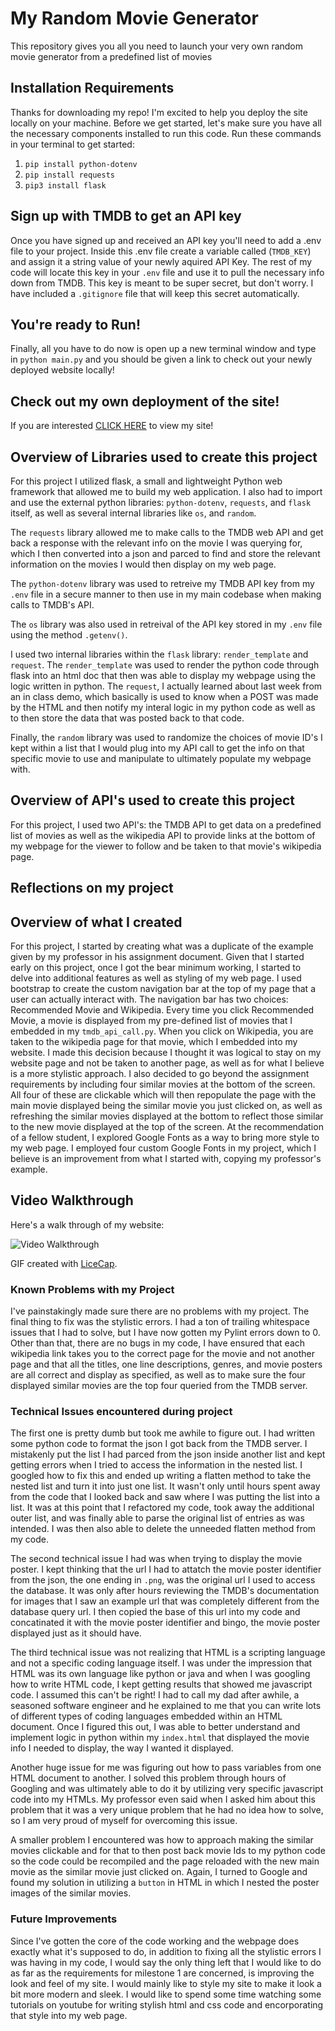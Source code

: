 # My Random Movie Generator 

This repository gives you all you need to launch your very own random movie generator from a predefined list of movies

## Installation Requirements

Thanks for downloading my repo! I'm excited to help you deploy the site locally on your machine. 
Before we get started, let's make sure you have all the necessary components installed to run this code.
Run these commands in your terminal to get started:
1. `pip install python-dotenv`
2. `pip install requests`
3. `pip3 install flask`

## Sign up with TMDB to get an API key

Once you have signed up and received an API key you'll need to add a .env file to your project.
Inside this .env file create a variable called (`TMDB_KEY`) and assign it a string value of your newly aquired API Key.
The rest of my code will locate this key in your `.env` file and use it to pull the necessary info down from TMDB.
This key is meant to be super secret, but don't worry. I have included a `.gitignore` file that will keep this secret automatically. 

## You're ready to Run!

Finally, all you have to do now is open up a new terminal window and type in `python main.py` and you should be given a link 
to check out your newly deployed website locally!

## Check out my own deployment of the site!

If you are interested [CLICK HERE](https://mysterious-thicket-40093.herokuapp.com) to view my site!


## Overview of Libraries used to create this project

For this project I utilized flask, a small and lightweight Python web framework that allowed me to build my web application. 
I also had to import and use the external python libraries: `python-dotenv`, `requests`, and `flask` itself, as well as several internal libraries like `os`, and `random`.

The `requests` library allowed me to make calls to the TMDB web API and get back a response with the relevant info on the movie I was querying for, which I then converted into a json and parced to find and store the relevant information on the movies I would then display on my web page. 

The `python-dotenv` library was used to retreive my TMDB API key from my `.env` file in a secure manner to then use in my main codebase when making calls to TMDB's API.

The `os` library was also used in retreival of the API key stored in my `.env` file using the method `.getenv()`.

I used two internal libraries within the `flask` library: `render_template` and `request`. The `render_template` was used to render the python code through flask into an html doc that then was able to display my webpage using the logic written in python. The `request`, I actually learned about last week from an in class demo, which basically is used to know when a POST was made by the HTML and then notify my interal logic in my python code as well as to then store the data that was posted back to that code.

Finally, the `random` library was used to randomize the choices of movie ID's I kept within a list that I would plug into my API call to get the info on that specific movie to use and manipulate to ultimately populate my webpage with.

## Overview of API's used to create this project

For this project, I used two API's: the TMDB API to get data on a predefined list of movies as well as the wikipedia API to provide links at the bottom of my webpage for the viewer to follow and be taken to that movie's wikipedia page. 

## Reflections on my project

## Overview of what I created

For this project, I started by creating what was a duplicate of the example given by my professor in his assignment document. Given that I started early on this project, once I got the bear minimum working, I started to delve into additional features as well as styling of my web page. I used bootstrap to create the custom navigation bar at the top of my page that a user can actually interact with. The navigation bar has two choices: Recommended Movie and Wikipedia. Every time you click Recommended Movie, a movie is displayed from my pre-defined list of movies that I embedded in my `tmdb_api_call.py`. When you click on Wikipedia, you are taken to the wikipedia page for that movie, which I embedded into my website. I made this decision because I thought it was logical to stay on my website page and not be taken to another page, as well as for what I believe is a more stylistic approach. I also decided to go beyond the assignment requirements by including four similar movies at the bottom of the screen. All four of these are clickable which will then repopulate the page with the main movie displayed being the similar movie you just clicked on, as well as refreshing the similar movies displayed at the bottom to reflect those similar to the new movie displayed at the top of the screen. At the recommendation of a fellow student, I explored Google Fonts as a way to bring more style to my web page. I employed four custom Google Fonts in my project, which I believe is an improvement from what I started with, copying my professor's example. 

## Video Walkthrough

Here's a walk through of my website:

<img src='MoviePage.gif' title='Video Walkthrough' width='' alt='Video Walkthrough' />

GIF created with [LiceCap](http://www.cockos.com/licecap/).

### Known Problems with my Project

I've painstakingly made sure there are no problems with my project. The final thing to fix was the stylistic errors. I had a ton of trailing whitespace issues that I had to solve, but I have now gotten my Pylint errors down to 0. Other than that, there are no bugs in my code, I have ensured that each wikipedia link takes you to the correct page for the movie and not another page and that all the titles, one line descriptions, genres, and movie posters are all correct and display as specified, as well as to make sure the four displayed similar movies are the top four queried from the TMDB server.

### Technical Issues encountered during project

The first one is pretty dumb but took me awhile to figure out. I had written some python code to format the json I got back from the TMDB server. I mistakenly put the list I had parced from the json inside another list and kept getting errors when I tried to access the information in the nested list. I googled how to fix this and ended up writing a flatten method to take the nested list and turn it into just one list. It wasn't only until hours spent away from the code that I looked back and saw where I was putting the list into a list. It was at this point that I refactored my code, took away the additional outer list, and was finally able to parse the original list of entries as was intended. I was then also able to delete the unneeded flatten method from my code.

The second technical issue I had was when trying to display the movie poster. I kept thinking that the url I had to attatch the movie poster identifier from the json, the one ending in `.png`, was the original url I used to access the database. It was only after hours reviewing the TMDB's documentation for images that I saw an example url that was completely different from the database query url. I then copied the base of this url into my code and concatinated it with the movie poster identifier and bingo, the movie poster displayed just as it should have. 

The third technical issue was not realizing that HTML is a scripting language and not a specific coding language itself. I was under the impression that HTML was its own language like python or java and when I was googling how to write HTML code, I kept getting results that showed me javascript code. I assumed this can't be right! I had to call my dad after awhile, a seasoned software engineer and he explained to me that you can write lots of different types of coding languages embedded within an HTML document. Once I figured this out, I was able to better understand and implement logic in python within my `index.html` that displayed the movie info I needed to display, the way I wanted it displayed. 

Another huge issue for me was figuring out how to pass variables from one HTML document to another. I solved this problem through hours of Googling and was ultimately able to do it by utilizing very specific javascript code into my HTMLs. My professor even said when I asked him about this problem that it was a very unique problem that he had no idea how to solve, so I am very proud of myself for overcoming this issue. 

A smaller problem I encountered was how to approach making the similar movies clickable and for that to then post back movie Ids to my python code so the code could be recompiled and the page reloaded with the new main movie as the similar movie just clicked on. Again, I turned to Google and found my solution in utilizing a `button` in HTML in which I nested the poster images of the similar movies. 

### Future Improvements

Since I've gotten the core of the code working and the webpage does exactly what it's supposed to do, in addition to fixing all the stylistic errors I was having in my code, I would say the only thing left that I would like to do as far as the requirements for milestone 1 are concerned, is improving the look and feel of my site. I would mainly like to style my site to make it look a bit more modern and sleek. I would like to spend some time watching some tutorials on youtube for writing stylish html and css code and encorporating that style into my web page. 
